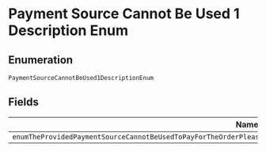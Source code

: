 
# Payment Source Cannot Be Used 1 Description Enum

## Enumeration

`PaymentSourceCannotBeUsed1DescriptionEnum`

## Fields

| Name |
|  --- |
| `enumTheProvidedPaymentSourceCannotBeUsedToPayForTheOrderPleaseTryAgainWithADifferentPaymentSourceByCreatingANewOrder` |

